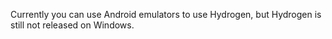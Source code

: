 Currently you can use Android emulators to use Hydrogen, but Hydrogen is still not released on Windows.